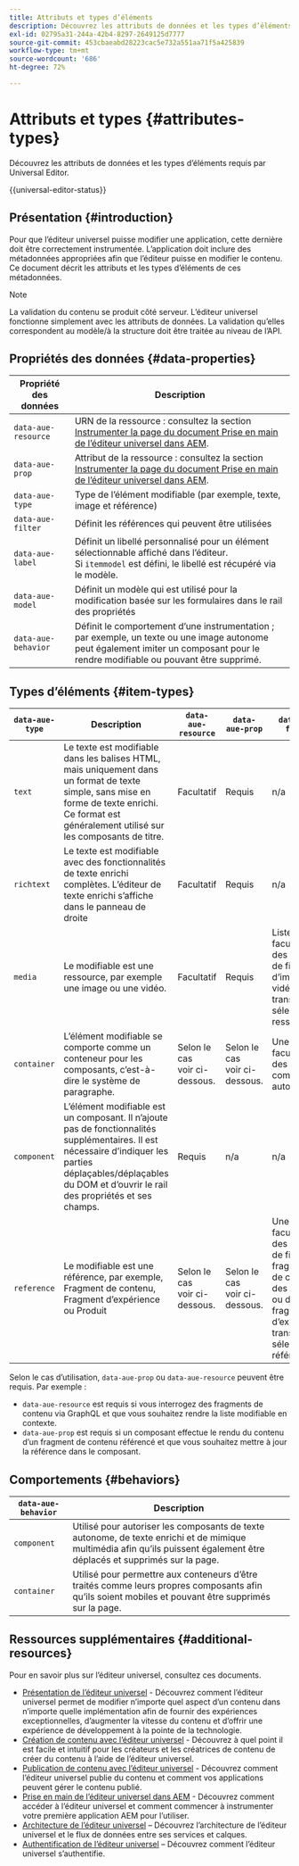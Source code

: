 ```yaml
---
title: Attributs et types d’éléments
description: Découvrez les attributs de données et les types d’éléments requis par Universal Editor.
exl-id: 02795a31-244a-42b4-8297-2649125d7777
source-git-commit: 453cbaeabd28223cac5e732a551aa71f5a425839
workflow-type: tm+mt
source-wordcount: '686'
ht-degree: 72%

---
```



# Attributs et types {#attributes-types}

Découvrez les attributs de données et les types d’éléments requis par Universal Editor.

{{universal-editor-status}}

## Présentation {#introduction}

Pour que l’éditeur universel puisse modifier une application, cette dernière doit être correctement instrumentée. L’application doit inclure des métadonnées appropriées afin que l’éditeur puisse en modifier le contenu. Ce document décrit les attributs et les types d’éléments de ces métadonnées.

>[!NOTE]
>
>La validation du contenu se produit côté serveur. L’éditeur universel fonctionne simplement avec les attributs de données. La validation qu’elles correspondent au modèle/à la structure doit être traitée au niveau de l’API.

## Propriétés des données {#data-properties}

| Propriété des données | Description |
|---|---|
| `data-aue-resource` | URN de la ressource : consultez la section [Instrumenter la page du document Prise en main de l’éditeur universel dans AEM](getting-started.md#instrument-thepage). |
| `data-aue-prop` | Attribut de la ressource : consultez la section [Instrumenter la page du document Prise en main de l’éditeur universel dans AEM](getting-started.md#instrument-thepage). |
| `data-aue-type` | Type de l’élément modifiable (par exemple, texte, image et référence) |
| `data-aue-filter` | Définit les références qui peuvent être utilisées |
| `data-aue-label` | Définit un libellé personnalisé pour un élément sélectionnable affiché dans l’éditeur. <br>Si `itemmodel` est défini, le libellé est récupéré via le modèle. |
| `data-aue-model` | Définit un modèle qui est utilisé pour la modification basée sur les formulaires dans le rail des propriétés |
| `data-aue-behavior` | Définit le comportement d’une instrumentation ; par exemple, un texte ou une image autonome peut également imiter un composant pour le rendre modifiable ou pouvant être supprimé. |

## Types d’éléments {#item-types}

| `data-aue-type` | Description | `data-aue-resource` | `data-aue-prop` | `data-aue-filter` | `data-aue-label` | `data-aue-model` | `data-aue-behavior` |
|---|---|---|---|---|---|---|---|
| `text` | Le texte est modifiable dans les balises HTML, mais uniquement dans un format de texte simple, sans mise en forme de texte enrichi. Ce format est généralement utilisé sur les composants de titre. | Facultatif | Requis | n/a | Facultatif | n/a | Facultatif |
| `richtext` | Le texte est modifiable avec des fonctionnalités de texte enrichi complètes. L’éditeur de texte enrichi s’affiche dans le panneau de droite | Facultatif | Requis | n/a | Facultatif | n/a | Facultatif |
| `media` | Le modifiable est une ressource, par exemple une image ou une vidéo. | Facultatif | Requis | Liste<br>facultative des critères de filtre d’image ou vidéo transmise au sélecteur de ressources. | Facultatif | n/a | Facultatif |
| `container` | L’élément modifiable se comporte comme un conteneur pour les composants, c’est-à-dire le système de paragraphe. | Selon le cas <br>voir ci-dessous. | Selon le cas <br>voir ci-dessous. | Une liste<br>facultative des composants autorisés | Facultatif | n/a | n/a |
| `component` | L’élément modifiable est un composant. Il n’ajoute pas de fonctionnalités supplémentaires. Il est nécessaire d’indiquer les parties déplaçables/déplaçables du DOM et d’ouvrir le rail des propriétés et ses champs. | Requis | n/a | n/a | Facultatif | Facultatif | n/a |
| `reference` | Le modifiable est une référence, par exemple, Fragment de contenu, Fragment d’expérience ou Produit | Selon le cas <br>voir ci-dessous. | Selon le cas <br>voir ci-dessous. | Une liste<br>facultative des critères de filtre des fragments de contenu, des produits ou des fragments d’expérience transmise au sélecteur de références. | Facultatif | Facultatif | n/a |

Selon le cas d’utilisation, `data-aue-prop` ou `data-aue-resource` peuvent être requis. Par exemple :

* `data-aue-resource` est requis si vous interrogez des fragments de contenu via GraphQL et que vous souhaitez rendre la liste modifiable en contexte.
* `data-aue-prop` est requis si un composant effectue le rendu du contenu d’un fragment de contenu référencé et que vous souhaitez mettre à jour la référence dans le composant.

## Comportements {#behaviors}

| `data-aue-behavior` | Description |
|---|---|
| `component` | Utilisé pour autoriser les composants de texte autonome, de texte enrichi et de mimique multimédia afin qu’ils puissent également être déplacés et supprimés sur la page. |
| `container` | Utilisé pour permettre aux conteneurs d’être traités comme leurs propres composants afin qu’ils soient mobiles et pouvant être supprimés sur la page. |

## Ressources supplémentaires {#additional-resources}

Pour en savoir plus sur l’éditeur universel, consultez ces documents.

* [Présentation de l’éditeur universel](introduction.md) - Découvrez comment l’éditeur universel permet de modifier n’importe quel aspect d’un contenu dans n’importe quelle implémentation afin de fournir des expériences exceptionnelles, d’augmenter la vitesse du contenu et d’offrir une expérience de développement à la pointe de la technologie.
* [Création de contenu avec l’éditeur universel](authoring.md) - Découvrez à quel point il est facile et intuitif pour les créateurs et les créatrices de contenu de créer du contenu à l’aide de l’éditeur universel.
* [Publication de contenu avec l’éditeur universel](publishing.md) - Découvrez comment l’éditeur universel publie du contenu et comment vos applications peuvent gérer le contenu publié.
* [Prise en main de l’éditeur universel dans AEM](getting-started.md) - Découvrez comment accéder à l’éditeur universel et comment commencer à instrumenter votre première application AEM pour l’utiliser.
* [Architecture de l’éditeur universel](architecture.md) – Découvrez l’architecture de l’éditeur universel et le flux de données entre ses services et calques.
* [Authentification de l’éditeur universel](authentication.md) – Découvrez comment l’éditeur universel s’authentifie.
